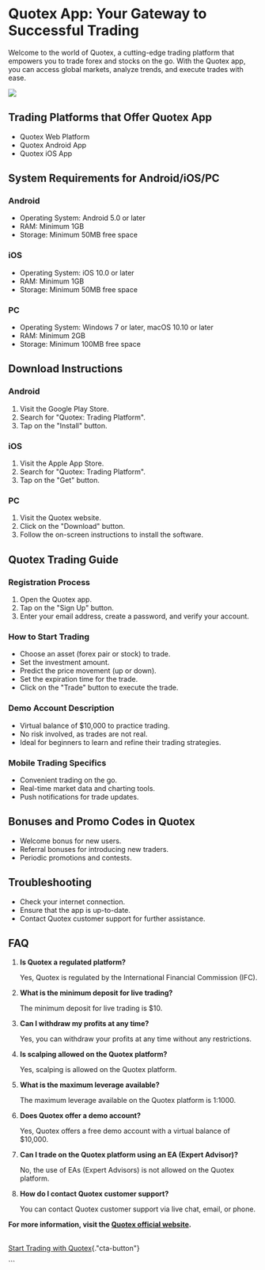 # Quotex App: Your Gateway to Successful Trading

Welcome to the world of Quotex, a cutting-edge trading platform that
empowers you to trade forex and stocks on the go. With the Quotex app,
you can access global markets, analyze trends, and execute trades with
ease.

[![](https://static.quotex.io/files/5_en/300_250.jpg)](https://traff.sbs/brokerqxsignupf)

## Trading Platforms that Offer Quotex App

-   Quotex Web Platform
-   Quotex Android App
-   Quotex iOS App

## System Requirements for Android/iOS/PC

### Android

-   Operating System: Android 5.0 or later
-   RAM: Minimum 1GB
-   Storage: Minimum 50MB free space

### iOS

-   Operating System: iOS 10.0 or later
-   RAM: Minimum 1GB
-   Storage: Minimum 50MB free space

### PC

-   Operating System: Windows 7 or later, macOS 10.10 or later
-   RAM: Minimum 2GB
-   Storage: Minimum 100MB free space

## Download Instructions

### Android

1.  Visit the Google Play Store.
2.  Search for "Quotex: Trading Platform".
3.  Tap on the "Install" button.

### iOS

1.  Visit the Apple App Store.
2.  Search for "Quotex: Trading Platform".
3.  Tap on the "Get" button.

### PC

1.  Visit the Quotex website.
2.  Click on the "Download" button.
3.  Follow the on-screen instructions to install the software.

## Quotex Trading Guide

### Registration Process

1.  Open the Quotex app.
2.  Tap on the "Sign Up" button.
3.  Enter your email address, create a password, and verify your
    account.

### How to Start Trading

-   Choose an asset (forex pair or stock) to trade.
-   Set the investment amount.
-   Predict the price movement (up or down).
-   Set the expiration time for the trade.
-   Click on the "Trade" button to execute the trade.

### Demo Account Description

-   Virtual balance of \$10,000 to practice trading.
-   No risk involved, as trades are not real.
-   Ideal for beginners to learn and refine their trading strategies.

### Mobile Trading Specifics

-   Convenient trading on the go.
-   Real-time market data and charting tools.
-   Push notifications for trade updates.

## Bonuses and Promo Codes in Quotex

-   Welcome bonus for new users.
-   Referral bonuses for introducing new traders.
-   Periodic promotions and contests.

## Troubleshooting

-   Check your internet connection.
-   Ensure that the app is up-to-date.
-   Contact Quotex customer support for further assistance.

## FAQ

1.  **Is Quotex a regulated platform?**

    Yes, Quotex is regulated by the International Financial Commission
    (IFC).

2.  **What is the minimum deposit for live trading?**

    The minimum deposit for live trading is \$10.

3.  **Can I withdraw my profits at any time?**

    Yes, you can withdraw your profits at any time without any
    restrictions.

4.  **Is scalping allowed on the Quotex platform?**

    Yes, scalping is allowed on the Quotex platform.

5.  **What is the maximum leverage available?**

    The maximum leverage available on the Quotex platform is 1:1000.

6.  **Does Quotex offer a demo account?**

    Yes, Quotex offers a free demo account with a virtual balance of
    \$10,000.

7.  **Can I trade on the Quotex platform using an EA (Expert Advisor)?**

    No, the use of EAs (Expert Advisors) is not allowed on the Quotex
    platform.

8.  **How do I contact Quotex customer support?**

    You can contact Quotex customer support via live chat, email, or
    phone.

**For more information, visit the [Quotex official
website](\%22https://cutt.ly/quotexapp\%22).**

\
[Start Trading with
Quotex](\%22https://traff.sbs/quotexonelink\%22){."cta-button"}

\`\`\`

